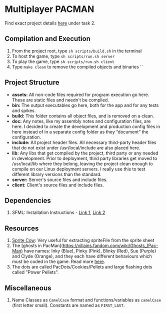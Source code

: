 # Multiplayer PACMAN
Find exact project details [here](https://www.cse.iitd.ac.in/~rijurekha/cop290_2021.html) under task 2.

## Compilation and Execution
1. From the project root, type `sh scripts/build.sh` in the terminal
2. To host the game, type `sh scripts/run.sh server`
3. To play the game, type `sh scripts/run.sh client`
4. Type `make clean` to remove the compiled objects and binaries
``
## Project Structure
- **assets:** All non-code files required for program execution go here. These are static files and needn't be compiled.
- **bin:** The output executables go here, both for the app and for any tests and spikes.
- **build:** This folder contains all object files, and is removed on a clean.
- **doc:** Any notes, like my assembly notes and configuration files, are here. I decided to create the development and production config files in here instead of in a separate config folder as they “document” the configuration.
- **include:** All project header files. All necessary third-party header files that do not exist under /usr/local/include are also placed here.
- **lib:** Any libs that get compiled by the project, third party or any needed in development. Prior to deployment, third party libraries get moved to /usr/local/lib where they belong, leaving the project clean enough to compile on our Linux deployment servers. I really use this to test different library versions than the standard.
- **server:** Server's source files and include files.
- **client:** Client's source files and include files.

## Dependencies
1. SFML: Installation Instructions - [Link 1](https://www.sfml-dev.org/tutorials/2.5/start-linux.php), [Link 2](https://laptrinhx.com/install-sfml-2-5-1-on-ubuntu-18-04-and-clion-184157703/)

## Resources
1. [Sprite Cow](http://www.spritecow.com/): Very useful for extracting spriteFile from the sprite sheet
2. The [ghosts in PacMan](https://villains.fandom.com/wiki/Ghosts_(Pac-Man) have names: Inky (Blue), Pinky (Pink), Blinky (Red), Sue (Purple) and Clyde (Orange), and they each have different behaviours which must be coded in the game. Read more [here](https://dev.to/code2bits/pac-man-patterns--ghost-movement-strategy-pattern-1k1a).
3. The dots are called PacDots/Cookies/Pellets and large flashing dots called "Power Pellets". 

## Miscellaneous
1. Name Classes as `CamelCase` format and functions/variables as `camelCase` (first letter small). Constants are named as `FIRST_LAST`.